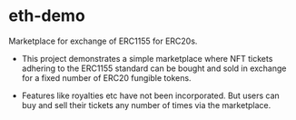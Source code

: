# eth-demo
Marketplace for exchange of ERC1155 for ERC20s.

- This project demonstrates a simple marketplace where NFT tickets adhering to the ERC1155 standard can be bought and sold in exchange for a fixed number of ERC20 fungible tokens.

- Features like royalties etc have not been incorporated. But users can buy and sell their tickets any number of times via the marketplace. 
